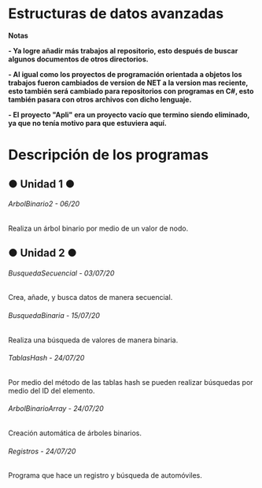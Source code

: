 # Estructuras de datos avanzadas

<!----Notas---->
**Notas**

**- Ya logre añadir más trabajos al repositorio, esto después de buscar algunos documentos de otros directorios.**

**- Al igual como los proyectos de programación orientada a objetos los trabajos fueron cambiados de version de NET a la version mas reciente, esto también será cambiado para repositorios con programas en C#, esto también pasara con otros archivos con dicho lenguaje.**

**- El proyecto "Apli" era un proyecto vacío que termino siendo eliminado, ya que no tenía motivo para que estuviera aquí.**
<!----Separador de las notas---->

<!----Directorio con descripción de los programas---->
# Descripción de los programas
## ● Unidad 1 ●
###### ArbolBinario2 - 06/20
Realiza un árbol binario por medio de un valor de nodo.

## ● Unidad 2 ●
###### BusquedaSecuencial - 03/07/20
Crea, añade, y busca datos de manera secuencial.

<!----Separador---->

###### BusquedaBinaria - 15/07/20
Realiza una búsqueda de valores de manera binaria.

<!----Separador---->

###### TablasHash - 24/07/20
Por medio del método de las tablas hash se pueden realizar búsquedas por medio del ID del elemento.

<!----Separador---->

###### ArbolBinarioArray - 24/07/20
Creación automática de árboles binarios.

<!----Separador---->

###### Registros - 24/07/20
Programa que hace un registro y búsqueda de automóviles.

<!----Separador del directorio con descripción de los programas---->